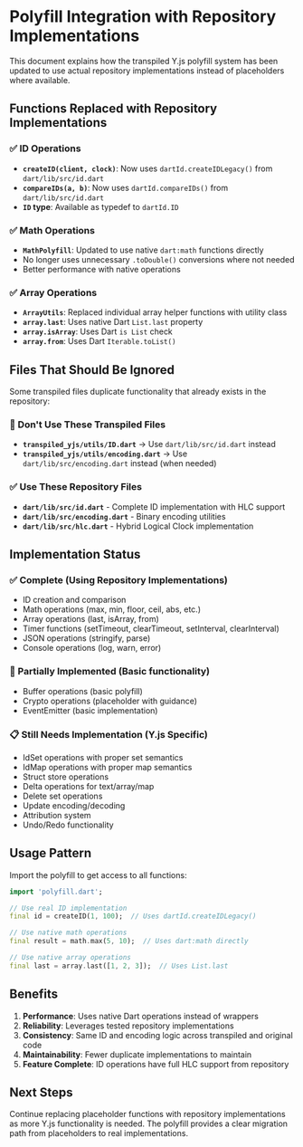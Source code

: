 # Polyfill Integration with Repository Implementations

This document explains how the transpiled Y.js polyfill system has been updated to use actual repository implementations instead of placeholders where available.

## Functions Replaced with Repository Implementations

### ✅ ID Operations
- **`createID(client, clock)`**: Now uses `dartId.createIDLegacy()` from `dart/lib/src/id.dart`
- **`compareIDs(a, b)`**: Now uses `dartId.compareIDs()` from `dart/lib/src/id.dart`
- **`ID` type**: Available as typedef to `dartId.ID`

### ✅ Math Operations
- **`MathPolyfill`**: Updated to use native `dart:math` functions directly
- No longer uses unnecessary `.toDouble()` conversions where not needed
- Better performance with native operations

### ✅ Array Operations  
- **`ArrayUtils`**: Replaced individual array helper functions with utility class
- **`array.last`**: Uses native Dart `List.last` property
- **`array.isArray`**: Uses Dart `is List` check
- **`array.from`**: Uses Dart `Iterable.toList()`

## Files That Should Be Ignored

Some transpiled files duplicate functionality that already exists in the repository:

### 🚫 Don't Use These Transpiled Files
- **`transpiled_yjs/utils/ID.dart`** → Use `dart/lib/src/id.dart` instead
- **`transpiled_yjs/utils/encoding.dart`** → Use `dart/lib/src/encoding.dart` instead (when needed)

### ✅ Use These Repository Files
- **`dart/lib/src/id.dart`** - Complete ID implementation with HLC support
- **`dart/lib/src/encoding.dart`** - Binary encoding utilities
- **`dart/lib/src/hlc.dart`** - Hybrid Logical Clock implementation

## Implementation Status

### ✅ Complete (Using Repository Implementations)
- ID creation and comparison
- Math operations (max, min, floor, ceil, abs, etc.)
- Array operations (last, isArray, from)
- Timer functions (setTimeout, clearTimeout, setInterval, clearInterval)
- JSON operations (stringify, parse)
- Console operations (log, warn, error)

### 🔄 Partially Implemented (Basic functionality)
- Buffer operations (basic polyfill)
- Crypto operations (placeholder with guidance)
- EventEmitter (basic implementation)

### 📋 Still Needs Implementation (Y.js Specific)
- IdSet operations with proper set semantics
- IdMap operations with proper map semantics
- Struct store operations
- Delta operations for text/array/map
- Delete set operations
- Update encoding/decoding
- Attribution system
- Undo/Redo functionality

## Usage Pattern

Import the polyfill to get access to all functions:

```dart
import 'polyfill.dart';

// Use real ID implementation
final id = createID(1, 100);  // Uses dartId.createIDLegacy()

// Use native math operations  
final result = math.max(5, 10);  // Uses dart:math directly

// Use native array operations
final last = array.last([1, 2, 3]);  // Uses List.last
```

## Benefits

1. **Performance**: Uses native Dart operations instead of wrappers
2. **Reliability**: Leverages tested repository implementations
3. **Consistency**: Same ID and encoding logic across transpiled and original code
4. **Maintainability**: Fewer duplicate implementations to maintain
5. **Feature Complete**: ID operations have full HLC support from repository

## Next Steps

Continue replacing placeholder functions with repository implementations as more Y.js functionality is needed. The polyfill provides a clear migration path from placeholders to real implementations.